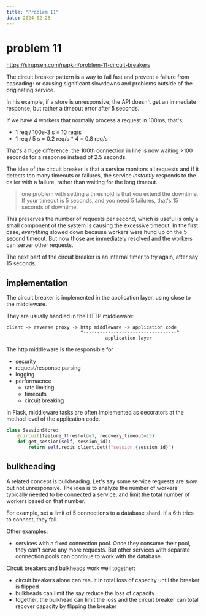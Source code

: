 ```yaml
---
title: "Problem 11"
date: 2024-02-28
---
```


# problem 11

https://sirupsen.com/napkin/problem-11-circuit-breakers

The circuit breaker pattern is a way to fail fast
and prevent a failure from cascading: or causing
significant slowdowns and problems outside of the
originating service.

In his example, if a store is unresponsive, 
the API doesn't get an immediate response, but rather
a timeout error after 5 seconds. 

If we have 4 workers that normally process a request in 100ms,
that's:
* 1 req / 100e-3 s = 10 req/s  
* 1 req / 5 s = 0.2 req/s * 4 = 0.8 req/s

That's a huge difference: the 100th connection in line
is now waiting >100 seconds for a response instead of 
2.5 seconds. 

The idea of the circuit breaker is that a service
monitors all requests and if it detects too many timeouts
or failures, the service _instantly_ responds to the caller
with a failure, rather than waiting for the long timeout. 
> one problem with setting a threshold is that you extend
> the downtime. If your timeout is 5 seconds, and you need 5 failures,
> that's 15 seconds of downtime. 

This preserves the number of requests per second, which is useful
is only a small component of the system is causing the excessive timeout.
In the first case, _everything_ slowed down because workers were hung up
on the 5 second timeout. But now those are immediately resolved and the
workers can server other requests.

The next part of the circuit breaker is an internal timer to try
again, after say 15 seconds.

## implementation

The circuit breaker is implemented in the application layer,
using close to the middleware. 

They are usually handled in the HTTP middleware:
```
client -> reverse proxy -> http middleware -> application code
                           ^----------------------------------^
                                    application layer
```

The http middleware is the responsible for
* security
* request/response parsing
* logging
* performacnce
  * rate limiting
  * timeouts
  * circuit breaking

In Flask, middleware tasks are often implemented as decorators
at the method level of the application code.
```python
class SessionStore:
    @circuit(failure_threshold=3, recovery_timeout=15)
    def get_session(self, session_id):
        return self.redis_client.get(f"session:{session_id}")
```

## bulkheading

A related concept is bulkheading. Let's say some service requests
are _slow_ but not unresponsive. 
The idea is to analyze the number of workers typically needed
to be connected a service, and limit the total number of workers
based on that number.

For example, set a limit of 5 connections to a database shard.
If a 6th tries to connect, they fail. 

Other examples:
* services with a fixed connection pool. Once they consume their pool,
  they can't serve any more requests. But other services with separate
  connection pools can continue to work with the database.

Circuit breakers and bulkheads work well together: 
* circuit breakers alone can result in total loss of capacity
  until the breaker is flipped
* bulkheads can limit the say reduce the loss of capacity
* together, the bulkhead can limit the loss and the circuit breaker
  can total recover capacity by flipping the breaker









